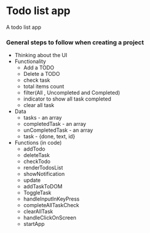 # Todo list app

A todo list app

### General steps to follow when creating a project

- Thinking about the UI
- Functionality
  - Add a TODO
  - Delete a TODO
  - check task
  - total items count
  - filter(All , Uncompleted and Completed)
  - indicator to show all task completed
  - clear all task
- Data
  - tasks - an array
  - completedTask - an array
  - unCompletedTask - an array
  - task - {done, text, id}
- Functions (in code)
  - addTodo
  - deleteTask
  - checkTodo
  - renderTodosList
  - showNotification
  - update
  - addTaskToDOM
  - ToggleTask
  - handleInputInKeyPress
  - completeAllTaskCheck
  - clearAllTask
  - handleClickOnScreen
  - startApp
